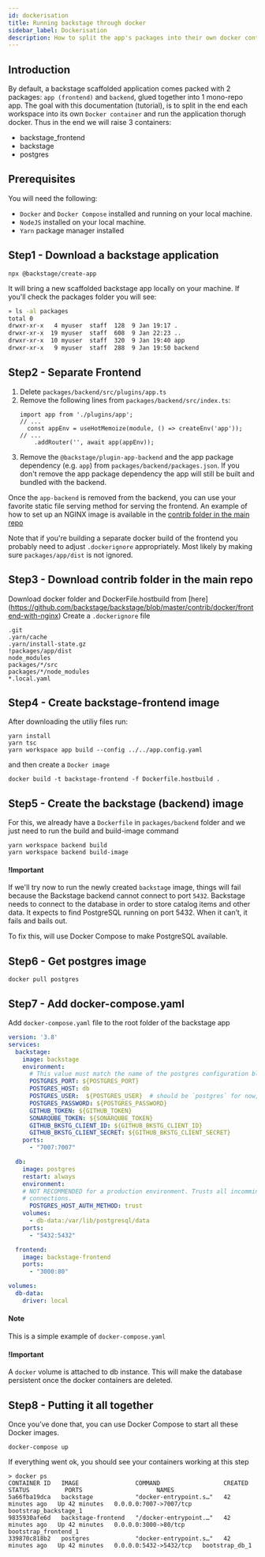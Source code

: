 ```yaml
---
id: dockerisation
title: Running backstage through docker
sidebar_label: Dockerisation
description: How to split the app's packages into their own docker containers
---
```

## Introduction
By default, a backstage scaffolded application comes packed with 2 packages: `app (frontend)` and `backend`, glued together into 1 mono-repo app.
The goal with this documentation (tutorial), is to split in the end each workspace into its own `Docker container` and run the application thorugh docker. Thus in the end we will raise 3 containers:  
- backstage_frontend
- backstage
- postgres

## Prerequisites
You will need the following:  
- `Docker` and `Docker Compose` installed and running on your local machine.
- `NodeJS` installed on your local machine.
- `Yarn` package manager installed

## Step1 - Download a backstage application
```shell
npx @backstage/create-app
```
It will bring a new scaffolded backstage app locally on your machine. If you'll check the packages folder you will see:
```bash
» ls -al packages
total 0
drwxr-xr-x   4 myuser  staff  128  9 Jan 19:17 .
drwxr-xr-x  19 myuser  staff  608  9 Jan 22:23 ..
drwxr-xr-x  10 myuser  staff  320  9 Jan 19:40 app
drwxr-xr-x   9 myuser  staff  288  9 Jan 19:50 backend
```
## Step2 - Separate Frontend
1. Delete `packages/backend/src/plugins/app.ts`
2. Remove the following lines from `packages/backend/src/index.ts`:
   ```tsx
   import app from './plugins/app';
   // ...
     const appEnv = useHotMemoize(module, () => createEnv('app'));
   // ...
       .addRouter('', await app(appEnv));
   ```
3. Remove the `@backstage/plugin-app-backend` and the app package dependency
   (e.g. `app`) from `packages/backend/packages.json`. If you don't remove the
   app package dependency the app will still be built and bundled with the
   backend.

Once the `app-backend` is removed from the backend, you can use your favorite
static file serving method for serving the frontend. An example of how to set up
an NGINX image is available in the
[contrib folder in the main repo](https://github.com/backstage/backstage/blob/master/contrib/docker/frontend-with-nginx)

Note that if you're building a separate docker build of the frontend you
probably need to adjust `.dockerignore` appropriately. Most likely by making
sure `packages/app/dist` is not ignored.

## Step3 - Download contrib folder in the main repo
Download docker folder and DockerFile.hostbuild from [here] (https://github.com/backstage/backstage/blob/master/contrib/docker/frontend-with-nginx)
Create a `.dockerignore` file
```text
.git
.yarn/cache
.yarn/install-state.gz
!packages/app/dist
node_modules
packages/*/src
packages/*/node_modules
*.local.yaml
```

## Step4 - Create backstage-frontend image
After downloading the utiliy files run:
```shell
yarn install
yarn tsc
yarn workspace app build --config ../../app.config.yaml
```
and then create a `Docker image`

```shell
docker build -t backstage-frontend -f Dockerfile.hostbuild .
```

## Step5 - Create the backstage (backend) image
For this, we already have a `Dockerfile` in `packages/backend` folder and we just need to run the build and build-image command

```shell
yarn workspace backend build
yarn workspace backend build-image
```

#### !Important
If we'll try now to run the newly created `backstage` image, things will fail because the Backstage backend cannot connect to port `5432`. Backstage needs to connect to the database in order to store catalog items and other data. It expects to find PostgreSQL running on port 5432. When it can’t, it fails and bails out.

To fix this, will use Docker Compose to make PostgreSQL available.

## Step6 - Get postgres image
```shell
docker pull postgres
```

## Step7 - Add docker-compose.yaml
Add `docker-compose.yaml` file to the root folder of the backstage app
```yaml
version: '3.8'
services:
  backstage:
    image: backstage
    environment:
      # This value must match the name of the postgres configuration block.
      POSTGRES_PORT: ${POSTGRES_PORT}
      POSTGRES_HOST: db
      POSTGRES_USER:  ${POSTGRES_USER}  # should be `postgres` for now; we don't have any users
      POSTGRES_PASSWORD: ${POSTGRES_PASSWORD}
      GITHUB_TOKEN: ${GITHUB_TOKEN}
      SONARQUBE_TOKEN: ${SONARQUBE_TOKEN}
      GITHUB_BKSTG_CLIENT_ID: ${GITHUB_BKSTG_CLIENT_ID}
      GITHUB_BKSTG_CLIENT_SECRET: ${GITHUB_BKSTG_CLIENT_SECRET}
    ports:
      - "7007:7007"

  db:
    image: postgres
    restart: always
    environment:
    # NOT RECOMMENDED for a production environment. Trusts all incomming
    # connections.
      POSTGRES_HOST_AUTH_METHOD: trust
    volumes:
      - db-data:/var/lib/postgresql/data
    ports:
      - "5432:5432"

  frontend:
    image: backstage-frontend
    ports:
      - "3000:80"

volumes:
  db-data:
    driver: local
```
#### Note
This is a simple example of `docker-compose.yaml`

#### !Important
A `docker` volume is attached to db instance. This will make the database persistent once the docker containers are deleted.

## Step8 - Putting it all together
Once you’ve done that, you can use Docker Compose to start all these Docker images.

```shell
docker-compose up
```
If everything went ok, you should see your containers working at this step
```shell
> docker ps
CONTAINER ID   IMAGE                COMMAND                  CREATED          STATUS          PORTS                     NAMES
5a66fba19dca   backstage            "docker-entrypoint.s…"   42 minutes ago   Up 42 minutes   0.0.0.0:7007->7007/tcp   bootstrap_backstage_1
9835930afe6d   backstage-frontend   "/docker-entrypoint.…"   42 minutes ago   Up 42 minutes   0.0.0.0:3000->80/tcp     bootstrap_frontend_1
339870c818b2   postgres             "docker-entrypoint.s…"   42 minutes ago   Up 42 minutes   0.0.0.0:5432->5432/tcp   bootstrap_db_1
```

